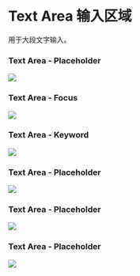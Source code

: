 
# Text Area 输入区域
用于大段文字输入。

### Text Area - Placeholder
![][image-1]

### Text Area - Focus
![][image-2]

### Text Area - Keyword
![][image-3]

### Text Area - Placeholder
![][image-4]

### Text Area - Placeholder
![][image-5]

### Text Area - Placeholder
![][image-6]

[image-1]:	https://github.com/viomiui/viomiui.image/blob/master/UIKit/Views/Text%20Area/Text%20Area%20-%20Placeholder.png?raw=true
[image-2]:	https://github.com/viomiui/viomiui.image/blob/master/UIKit/Views/Text%20Area/Text%20Area%20-%20Focus.png?raw=true
[image-3]:	https://github.com/viomiui/viomiui.image/blob/master/UIKit/Views/Text%20Area/Text%20Area%20-%20Keyword.png?raw=true
[image-4]:	https://github.com/viomiui/viomiui.image/blob/master/UIKit/Views/Text%20Area/Text%20Area%20-%20Placeholder.png?raw=true
[image-5]:	https://github.com/viomiui/viomiui.image/blob/master/UIKit/Views/Text%20Area/Text%20Area%20-%20Placeholder.png?raw=true
[image-6]:	https://github.com/viomiui/viomiui.image/blob/master/UIKit/Views/Text%20Area/Text%20Area%20-%20Placeholder.png?raw=true